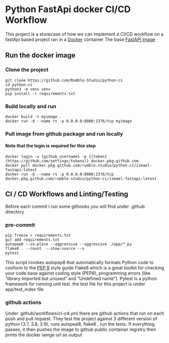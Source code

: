 # Python FastApi docker CI/CD Workflow
This project is a showcase of how we can implement a CI/CD workflow on a fastApi based project ran in
a [Docker](https://docs.docker.com/get-started) container
The base [FastAPI Image](https://github.com/tiangolo/uvicorn-gunicorn-fastapi-docker)

## Run the docker image



### Clone the project

```shell script
git clone https://github.com/Rumble-Studio/python-ci
cd python-ci
python3 -m venv venv
pip install -r requirements.txt
````

### Build locally and run

`````shell script
docker build -t myimage .
docker run -d --name rs -p 0.0.0.0:8080:2376/tcp myimage
`````

### Pull image from github package and run locally
#### Note that the login is required for this step

`````shell script
docker login -u {github_username} -p {[token](https://github.com/settings/tokens)} docker.pkg.github.com
docker pull docker.pkg.github.com/rumble-studio/python-ci/ismael-fastapi:latest
docker run -d --name rs -p 0.0.0.0:8080:2376/tcp docker.pkg.github.com/rumble-studio/python-ci/ismael-fastapi:latest
`````


## CI / CD Workflows and Linting/Testing

Before each commit i run some githooks you will find under .github directory

### pre-commit

`````shell script
pip freeze > requirements.txt
git add requirements.txt
autopep8 --in-place --aggressive --aggressive ./app/*.py
flake8 . --count  --show-source --s
pytest
`````


This script invokes autopep8 that automatically formats Python code to conform to the [PEP 8](https://www.python.org/dev/peps/pep-0008/) style guide
Flake8 which is a great toolkit for checking your code base against coding style (PEP8), programming errors (like “library imported but unused” and “Undefined name”).
Pytest is a python framework for running unit test. the test file for this project is under app/test_index file

### github actions

Under .github/workflows/ci-cd.yml there are github actions that run on each push and pull request.
They test the project against 3 different version of python (3.7, 3.8, 3.9), runs autopep8, flake8 , run the tests.
If everything passes, it then pushes the image to github public container registry then prints the docker iamge url as output